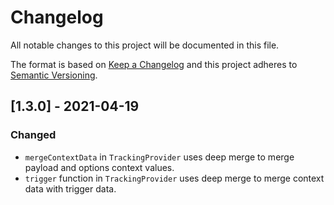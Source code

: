 
# Changelog

All notable changes to this project will be documented in this file.

The format is based on [Keep a Changelog](http://keepachangelog.com/)
and this project adheres to [Semantic Versioning](http://semver.org/).

## [1.3.0] - 2021-04-19
### Changed
- `mergeContextData` in `TrackingProvider` uses deep merge to merge payload and options context values.
- `trigger` function in `TrackingProvider` uses deep merge to merge context data with trigger data.